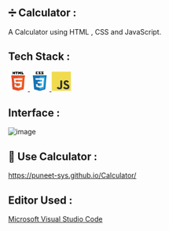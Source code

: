 ## :heavy_division_sign: Calculator : 

A Calculator using HTML , CSS and JavaScript.

## Tech Stack :

<p align="left">  
<a href="https://www.w3schools.com/html/" target="_blank" rel="noreferrer">
<img src="https://raw.githubusercontent.com/devicons/devicon/master/icons/html5/html5-original-wordmark.svg" alt="html5" width="40" height="40"/> </a> 
<a href="https://www.w3schools.com/css/" target="_blank" rel="noreferrer"> 
<img src="https://raw.githubusercontent.com/devicons/devicon/master/icons/css3/css3-original-wordmark.svg" alt="css3" width="40" height="40"/> </a>  
<a href="https://www.w3schools.com/js/" target="_blank" rel="noreferrer">
<img src="https://raw.githubusercontent.com/devicons/devicon/master/icons/javascript/javascript-original.svg" alt="javascript" width="40" height="40"/> </a> </p>

## Interface : 

![image](https://user-images.githubusercontent.com/86190033/168537092-aef7537d-4ec4-4513-ab72-f4f846a8e1a0.png)

## :memo: Use Calculator :

https://puneet-sys.github.io/Calculator/


## Editor Used :

<a href="https://visualstudio.microsoft.com/" target="_blank" rel="noreferrer"> Microsoft Visual Studio Code </a> 
